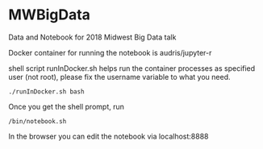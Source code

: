 # MWBigData
Data and Notebook for 2018 Midwest Big Data talk

Docker container for running the notebook is audris/jupyter-r

shell script runInDocker.sh helps run the container processes
as specified user (not root), please fix the username variable to 
what you need.

```
./runInDocker.sh bash
```

Once you get the shell prompt, run 
```
/bin/notebook.sh
```

In the browser you can edit the notebook via
localhost:8888
